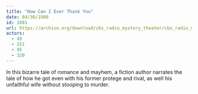 ```yaml
---
title: "How Can I Ever Thank You"
date: 04/30/1980
id: 1081
url: https://archive.org/download/cbs_radio_mystery_theater/cbs_radio_mystery_theater-1051-1100.zip/cbs_radio_mystery_theater-1051-1100%2Fcbsrmt_1081_how_can_i_ever_thank_you.mp3
actors:
  - 49
  - 151
  - 95
  - 320
---
```

In this bizarre tale of romance and mayhem, a fiction author narrates the tale of how he got even with his former protege and rival, as well his unfaithful wife without stooping to murder.